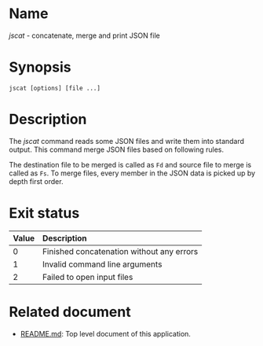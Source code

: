 # Name
*jscat* - concatenate, merge and print JSON file

# Synopsis
````
jscat [options] [file ...]
````

# Description
The *jscat* command reads some JSON files and write them into standard output. This command merge JSON files based on following rules.

The destination file to be merged is called as `Fd` and source file to merge is called as `Fs`. To merge files, every member in the JSON data is picked up by depth first order.

# Exit status
|Value          | Description                   |
|:---           |:---                           |
|0              |Finished concatenation without any errors|
|1              |Invalid command line arguments         |
|2              |Failed to open input files      |

# Related document
* [README.md](https://github.com/steelwheels/JSRunner/blob/master/README.md): Top level document of this application.
